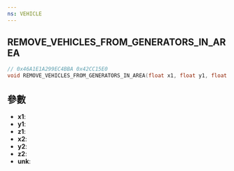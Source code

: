 ```yaml
---
ns: VEHICLE
---
```

## REMOVE_VEHICLES_FROM_GENERATORS_IN_AREA

```c
// 0x46A1E1A299EC4BBA 0x42CC15E0
void REMOVE_VEHICLES_FROM_GENERATORS_IN_AREA(float x1, float y1, float z1, float x2, float y2, float z2, Any unk);
```


## 參數
* **x1**: 
* **y1**: 
* **z1**: 
* **x2**: 
* **y2**: 
* **z2**: 
* **unk**: 

